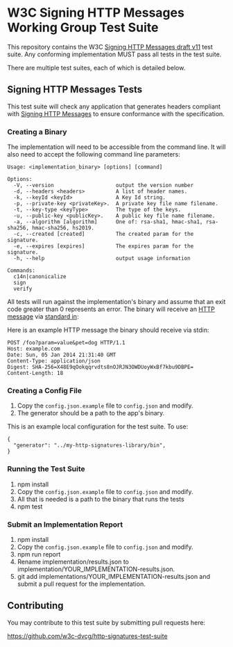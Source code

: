 # W3C Signing HTTP Messages Working Group Test Suite

This repository contains the W3C
[Signing HTTP Messages draft v11](https://tools.ietf.org/html/draft-cavage-http-signatures-11) test suite.
Any conforming implementation MUST pass all tests in the test suite.

There are multiple test suites, each of which is detailed below.

## Signing HTTP Messages Tests

This test suite will check any application that generates headers compliant with
[Signing HTTP Messages](https://tools.ietf.org/html/draft-cavage-http-signatures)
to ensure conformance with the specification.


### Creating a Binary
The implementation will need to be accessible from the command line.
It will also need to accept the following command line parameters:

```
Usage: <implementation_binary> [options] [command]

Options:
  -V, --version                    output the version number
  -d, --headers <headers>          A list of header names.
  -k, --keyId <keyId>              A Key Id string.
  -p, --private-key <privateKey>.  A private key file name filename.
  -t, --key-type <keyType>         The type of the keys.
  -u, --public-key <publicKey>.    A public key file name filename.
  -a, --algorithm [algorithm]      One of: rsa-sha1, hmac-sha1, rsa-sha256, hmac-sha256, hs2019.
  -c, --created [created]          The created param for the signature.
  -e, --expires [expires]          The expires param for the signature.
  -h, --help                       output usage information

Commands:
  c14n|canonicalize
  sign
  verify
```
All tests will run against the implementation's binary and assume that an exit code greater
than 0 represents an error.
The binary will receive an [HTTP message](https://developer.mozilla.org/en-US/docs/Web/HTTP/Messages) via [standard in](https://en.wikipedia.org/wiki/Standard_streams):

Here is an example HTTP message the binary should receive via stdin:
```
POST /foo?param=value&pet=dog HTTP/1.1
Host: example.com
Date: Sun, 05 Jan 2014 21:31:40 GMT
Content-Type: application/json
Digest: SHA-256=X48E9qOokqqrvdts8nOJRJN3OWDUoyWxBf7kbu9DBPE=
Content-Length: 18
```

### Creating a Config File
1. Copy the `config.json.example` file to `config.json` and modify.
2. The generator should be a path to the app's binary.

This is an example local configuration for the test suite. To use:
```
{
  "generator": "../my-http-signatures-library/bin",
}
```

### Running the Test Suite

1. npm install
2. Copy the `config.json.example` file to `config.json` and modify.
3. All that is needed is a path to the binary that runs the tests
4. npm test

### Submit an Implementation Report

1. npm install
2. Copy the `config.json.example` file to `config.json` and modify.
3. npm run report
4. Rename implementation/results.json to
   implementation/YOUR_IMPLEMENTATION-results.json.
5. git add implementations/YOUR_IMPLEMENTATION-results.json and submit a
   pull request for the implementation.

## Contributing

You may contribute to this test suite by submitting pull requests here:

https://github.com/w3c-dvcg/http-signatures-test-suite
